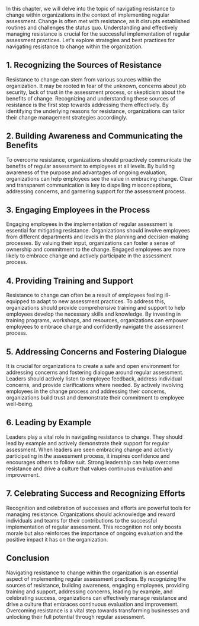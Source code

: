 
In this chapter, we will delve into the topic of navigating resistance to change within organizations in the context of implementing regular assessment. Change is often met with resistance, as it disrupts established routines and challenges the status quo. Understanding and effectively managing resistance is crucial for the successful implementation of regular assessment practices. Let's explore strategies and best practices for navigating resistance to change within the organization.

## 1\. Recognizing the Sources of Resistance

Resistance to change can stem from various sources within the organization. It may be rooted in fear of the unknown, concerns about job security, lack of trust in the assessment process, or skepticism about the benefits of change. Recognizing and understanding these sources of resistance is the first step towards addressing them effectively. By identifying the underlying reasons for resistance, organizations can tailor their change management strategies accordingly.

## 2\. Building Awareness and Communicating the Benefits

To overcome resistance, organizations should proactively communicate the benefits of regular assessment to employees at all levels. By building awareness of the purpose and advantages of ongoing evaluation, organizations can help employees see the value in embracing change. Clear and transparent communication is key to dispelling misconceptions, addressing concerns, and garnering support for the assessment process.

## 3\. Engaging Employees in the Process

Engaging employees in the implementation of regular assessment is essential for mitigating resistance. Organizations should involve employees from different departments and levels in the planning and decision-making processes. By valuing their input, organizations can foster a sense of ownership and commitment to the change. Engaged employees are more likely to embrace change and actively participate in the assessment process.

## 4\. Providing Training and Support

Resistance to change can often be a result of employees feeling ill-equipped to adapt to new assessment practices. To address this, organizations should provide comprehensive training and support to help employees develop the necessary skills and knowledge. By investing in training programs, workshops, and resources, organizations can empower employees to embrace change and confidently navigate the assessment process.

## 5\. Addressing Concerns and Fostering Dialogue

It is crucial for organizations to create a safe and open environment for addressing concerns and fostering dialogue around regular assessment. Leaders should actively listen to employee feedback, address individual concerns, and provide clarifications where needed. By actively involving employees in the change process and addressing their concerns, organizations build trust and demonstrate their commitment to employee well-being.

## 6\. Leading by Example

Leaders play a vital role in navigating resistance to change. They should lead by example and actively demonstrate their support for regular assessment. When leaders are seen embracing change and actively participating in the assessment process, it inspires confidence and encourages others to follow suit. Strong leadership can help overcome resistance and drive a culture that values continuous evaluation and improvement.

## 7\. Celebrating Success and Recognizing Efforts

Recognition and celebration of successes and efforts are powerful tools for managing resistance. Organizations should acknowledge and reward individuals and teams for their contributions to the successful implementation of regular assessment. This recognition not only boosts morale but also reinforces the importance of ongoing evaluation and the positive impact it has on the organization.

## Conclusion

Navigating resistance to change within the organization is an essential aspect of implementing regular assessment practices. By recognizing the sources of resistance, building awareness, engaging employees, providing training and support, addressing concerns, leading by example, and celebrating success, organizations can effectively manage resistance and drive a culture that embraces continuous evaluation and improvement. Overcoming resistance is a vital step towards transforming businesses and unlocking their full potential through regular assessment.
